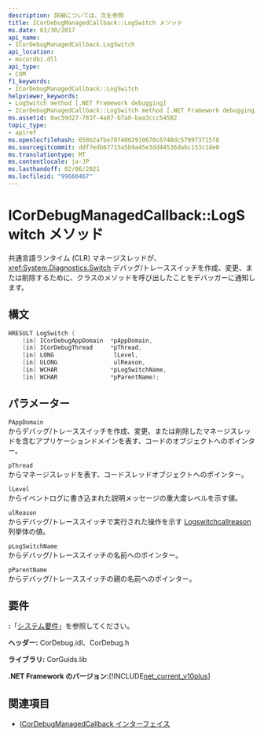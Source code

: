 ```yaml
---
description: 詳細については、次を参照
title: ICorDebugManagedCallback::LogSwitch メソッド
ms.date: 03/30/2017
api_name:
- ICorDebugManagedCallback.LogSwitch
api_location:
- mscordbi.dll
api_type:
- COM
f1_keywords:
- ICorDebugManagedCallback::LogSwitch
helpviewer_keywords:
- LogSwitch method [.NET Framework debugging]
- ICorDebugManagedCallback::LogSwitch method [.NET Framework debugging]
ms.assetid: 0ac59d27-783f-4a87-b7a8-baa3ccc54582
topic_type:
- apiref
ms.openlocfilehash: 658b2afbe7074062910670c6748dc579973715f8
ms.sourcegitcommit: ddf7edb67715a5b9a45e3dd44536dabc153c1de0
ms.translationtype: MT
ms.contentlocale: ja-JP
ms.lasthandoff: 02/06/2021
ms.locfileid: "99660467"
---
```

# <a name="icordebugmanagedcallbacklogswitch-method"></a>ICorDebugManagedCallback::LogSwitch メソッド

共通言語ランタイム (CLR) マネージスレッドが、 <xref:System.Diagnostics.Switch> デバッグ/トレーススイッチを作成、変更、または削除するために、クラスのメソッドを呼び出したことをデバッガーに通知します。  
  
## <a name="syntax"></a>構文  
  
```cpp  
HRESULT LogSwitch (  
    [in] ICorDebugAppDomain  *pAppDomain,  
    [in] ICorDebugThread     *pThread,  
    [in] LONG                 lLevel,  
    [in] ULONG                ulReason,  
    [in] WCHAR               *pLogSwitchName,  
    [in] WCHAR               *pParentName);  
```  
  
## <a name="parameters"></a>パラメーター  

 `PAppDomain`  
 からデバッグ/トレーススイッチを作成、変更、または削除したマネージスレッドを含むアプリケーションドメインを表す、コードのオブジェクトへのポインター。  
  
 `pThread`  
 からマネージスレッドを表す、コードスレッドオブジェクトへのポインター。  
  
 `lLevel`  
 からイベントログに書き込まれた説明メッセージの重大度レベルを示す値。  
  
 `ulReason`  
 からデバッグ/トレーススイッチで実行された操作を示す [Logswitchcallreason](logswitchcallreason-enumeration.md) 列挙体の値。  
  
 `pLogSwitchName`  
 からデバッグ/トレーススイッチの名前へのポインター。  
  
 `pParentName`  
 からデバッグ/トレーススイッチの親の名前へのポインター。  
  
## <a name="requirements"></a>要件  

 **:**「[システム要件](../../get-started/system-requirements.md)」を参照してください。  
  
 **ヘッダー:** CorDebug.idl、CorDebug.h  
  
 **ライブラリ:** CorGuids.lib  
  
 **.NET Framework のバージョン:**[!INCLUDE[net_current_v10plus](../../../../includes/net-current-v10plus-md.md)]  
  
## <a name="see-also"></a>関連項目

- [ICorDebugManagedCallback インターフェイス](icordebugmanagedcallback-interface.md)

